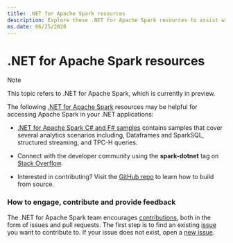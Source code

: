 ```yaml
---
title: .NET for Apache Spark resources
description: Explore these .NET for Apache Spark resources to assist with custom data science solutions creation and integration into your .NET applications.
ms.date: 06/25/2020
---
```

# .NET for Apache Spark resources

> [!NOTE]
> This topic refers to .NET for Apache Spark, which is currently in preview.

The following [.NET for Apache Spark](../index.yml) resources may be helpful for accessing Apache Spark in your .NET applications:

* [.NET for Apache Spark C# and F# samples](https://github.com/dotnet/spark#samples) contains samples that cover several analytics scenarios including, Dataframes and SparkSQL, structured streaming, and TPC-H queries.

* Connect with the developer community using the **spark-dotnet** tag on [Stack Overflow](https://stackoverflow.com/questions/tagged/spark-dotnet).

* Interested in contributing? Visit the [GitHub repo](https://github.com/dotnet/spark) to learn how to build from source.

### How to engage, contribute and provide feedback

The .NET for Apache Spark team encourages [contributions](https://github.com/dotnet/spark/blob/master/docs/contributing.md), both in the form of issues and pull requests. The first step is to find an existing [issue](https://github.com/dotnet/spark/issues) you want to contribute to. If your issue does not exist, open a [new issue](https://github.com/dotnet/spark/issues?utf8=%E2%9C%93&q=is%3Aissue+is%3Aopen+).
